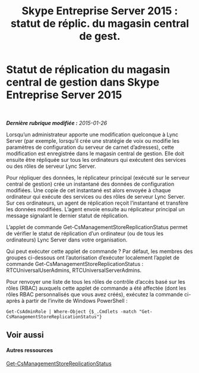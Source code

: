 ﻿---
title: "Skype Entreprise Server 2015 : statut de réplic. du magasin central de gest."
TOCTitle: Statut de réplication du magasin central de gestion
ms:assetid: f514f88d-986b-4e45-b79b-e04a7616c1fe
ms:mtpsurl: https://technet.microsoft.com/fr-fr/library/Dn720926(v=OCS.15)
ms:contentKeyID: 62240071
ms.date: 05/20/2016
mtps_version: v=OCS.15
ms.translationtype: HT
---

# Statut de réplication du magasin central de gestion dans Skype Entreprise Server 2015

 

_**Dernière rubrique modifiée :** 2015-01-26_

Lorsqu’un administrateur apporte une modification quelconque à Lync Server (par exemple, lorsqu’il crée une stratégie de voix ou modifie les paramètres de configuration du serveur de carnet d’adresses), cette modification est enregistrée dans le magasin central de gestion. Elle doit ensuite être répliquée sur tous les ordinateurs qui exécutent des services ou des rôles de serveur Lync Server.

Pour répliquer des données, le réplicateur principal (exécuté sur le serveur central de gestion) crée un instantané des données de configuration modifiées. Une copie de cet instantané est alors envoyée à chaque ordinateur qui exécute des services ou des rôles de serveur Lync Server. Sur ces ordinateurs, un agent de réplication reçoit l’instantané et transfère les données modifiées. L’agent envoie ensuite au réplicateur principal un message signalant le dernier statut de réplication.

L’applet de commande Get-CsManagementStoreReplicationStatus permet de vérifier le statut de réplication d’un ordinateur (ou de tous les ordinateurs) Lync Server dans votre organisation.

Qui peut exécuter cette applet de commande ? Par défaut, les membres des groupes ci-dessous ont l’autorisation d’exécuter localement l’applet de commande Get-CsManagementStoreReplicationStatus : RTCUniversalUserAdmins, RTCUniversalServerAdmins.

Pour renvoyer une liste de tous les rôles de contrôle d’accès basé sur les rôles (RBAC) auxquels cette applet de commande a été affectée (dont les rôles RBAC personnalisés que vous avez créés), exécutez la commande ci-après à partir de l’invite de Windows PowerShell :

    Get-CsAdminRole | Where-Object {$_.Cmdlets -match "Get-CsManagementStoreReplicationStatus"}

## Voir aussi

#### Autres ressources

[Get-CsManagementStoreReplicationStatus](https://docs.microsoft.com/en-us/powershell/module/skype/Get-CsManagementStoreReplicationStatus)

